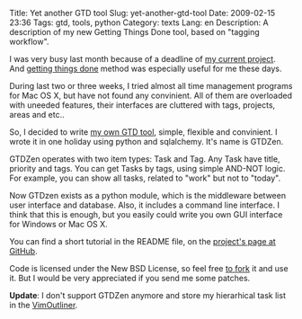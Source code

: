 Title: Yet another GTD tool
Slug: yet-another-gtd-tool
Date: 2009-02-15 23:36
Tags: gtd, tools, python
Category: texts
Lang: en
Description: A description of my new Getting Things Done tool, based on "tagging workflow".

I was very busy last month because of a deadline of [my current project](http://42.yandex.ru). And [getting things done][gtd] method was especially useful for me these days.

During last two or three weeks, I tried almost all time management programs for Mac OS X, but have not found any convinient. All of them are overloaded with uneeded features, their interfaces are cluttered with tags, projects, areas and etc..

So, I decided to write [my own GTD tool][gtdzen], simple, flexible and convinient. I wrote it in one holiday using python and sqlalchemy. It's name is GTDZen.

GTDZen operates with two item types: Task and Tag. Any Task have title, priority and tags. You can get Tasks by tags, using simple AND-NOT logic. For example, you can show all tasks, related to "work" but not to "today".

Now GTDzen exists as a python module, which is the middleware between user interface and database. Also, it includes a command line interface. I think that this is enough, but you easily could write you own GUI interface for Windows or Mac OS X.

You can find a short tutorial in the README file, on the [project's page at GitHub][gtdzen].

Code is licensed under the New BSD License, so feel free [to fork][gtdzen] it and use it. But I would be very appreciated if you send me some patches.

**Update**: I don't support GTDZen anymore and store my hierarhical task list in the [VimOutliner](http://www.vimoutliner.org/).

[gtdzen]: https://github.com/svetlyak40wt/gtdzen/
[gtd]: http://en.wikipedia.org/wiki/Getting_Things_Done
